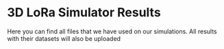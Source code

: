 # 3D LoRa Simulator Results
Here you can find all files that we have used on our simulations. All results with their datasets will also be uploaded
